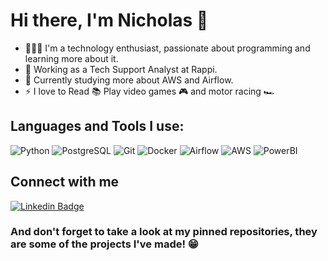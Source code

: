 # Hi there, I'm Nicholas 👋

- 👨🏻‍💻 I'm a technology enthusiast, passionate about programming and learning more about it. 
- 🔭 Working as a Tech Support Analyst at Rappi.
- 🌱 Currently studying more about AWS and Airflow.
- ⚡ I love to Read 📚 Play video games 🎮 and motor racing 🏎

## Languages and Tools I use:

![Python](https://img.shields.io/badge/Python-FFD43B?style=for-the-badge&logo=python&logoColor=blue)
![PostgreSQL](https://img.shields.io/badge/PostgreSQL-316192?style=for-the-badge&logo=postgresql&logoColor=white)
![Git](https://img.shields.io/badge/GIT-E44C30?style=for-the-badge&logo=git&logoColor=white)
![Docker](https://img.shields.io/badge/Docker-2CA5E0?style=for-the-badge&logo=docker&logoColor=white)
![Airflow](https://img.shields.io/badge/Airflow-017CEE?style=for-the-badge&logo=Apache%20Airflow&logoColor=white)
![AWS](https://img.shields.io/badge/Amazon_AWS-FF9900?style=for-the-badge&logo=amazonaws&logoColor=white)
![PowerBI](https://img.shields.io/badge/PowerBI-F2C811?style=for-the-badge&logo=Power%20BI&logoColor=white)

## Connect with me

[![Linkedin Badge](https://img.shields.io/badge/-NicholasBaraldi-blue?style=flat-square&logo=Linkedin&logoColor=white&link=https://www.linkedin.com/in/nicholasbaraldi/)](https://www.linkedin.com/in/nicholasbaraldi/)

### And don't forget to take a look at my pinned repositories, they are some of the projects I've made! 😁
